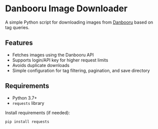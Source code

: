 # Danbooru Image Downloader

A simple Python script for downloading images from [Danbooru](https://danbooru.donmai.us) based on tag queries.

## Features

- Fetches images using the Danbooru API
- Supports login/API key for higher request limits
- Avoids duplicate downloads
- Simple configuration for tag filtering, pagination, and save directory

## Requirements

- Python 3.7+
- `requests` library

Install requirements (if needed):

```bash
pip install requests
